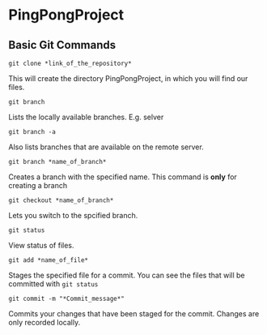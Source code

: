# PingPongProject

## Basic Git Commands

`git clone *link_of_the_repository*`

This will create the directory PingPongProject, in which you will find our files.



`git branch` 

Lists the locally available branches. E.g. selver



`git branch -a`

Also lists branches that are available on the remote server.



`git branch *name_of_branch*` 

Creates a branch with the specified name. This command is **only** for creating a branch 



`git checkout *name_of_branch*` 

Lets you switch to the spcified branch.



`git status` 

View status of files.



`git add *name_of_file*`

Stages the specified file for a commit. You can see the files that will be committed with `git status`



`git commit -m "*Commit_message*"`

Commits your changes that have been staged for the commit.
Changes are only recorded locally.
